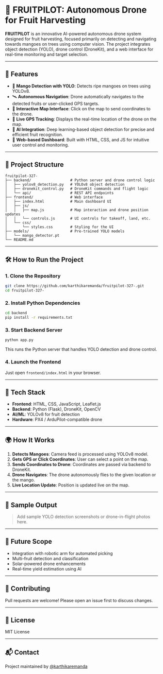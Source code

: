 # 🍈 FRUITPILOT: Autonomous Drone for Fruit Harvesting

**FRUITPILOT** is an innovative AI-powered autonomous drone system designed for fruit harvesting, focused primarily on detecting and navigating towards mangoes on trees using computer vision. The project integrates object detection (YOLO), drone control (DroneKit), and a web interface for real-time monitoring and target selection.

---

## 🚀 Features

- 🎯 **Mango Detection with YOLO**: Detects ripe mangoes on trees using YOLOv8.
- 🛰️ **Autonomous Navigation**: Drone automatically navigates to the detected fruits or user-clicked GPS targets.
- 🧭 **Interactive Map Interface**: Click on the map to send coordinates to the drone.
- 📍 **Live GPS Tracking**: Displays the real-time location of the drone on the map.
- 🧠 **AI Integration**: Deep learning-based object detection for precise and efficient fruit recognition.
- 📡 **Web-based Dashboard**: Built with HTML, CSS, and JS for intuitive user control and monitoring.

---

## 🧩 Project Structure

```
fruitpilot-327-
├── backend/                  # Python server and drone control logic
│   ├── yolov8_detection.py   # YOLOv8 object detection
│   ├── dronekit_control.py   # DroneKit commands and flight logic
│   └── api/                  # REST API endpoints
├── frontend/                 # Web interface
│   ├── index.html            # Main dashboard UI
│   ├── js/
│   │   ├── map.js            # Map interaction and drone position updates
│   │   └── controls.js       # UI controls for takeoff, land, etc.
│   └── css/
│       └── styles.css        # Styling for the UI
├── models/                   # Pre-trained YOLO models
│   └── mango_detector.pt
└── README.md
```

---

## 🛠️ How to Run the Project

### 1. Clone the Repository

```bash
git clone https://github.com/karthikaremanda/fruitpilot-327-.git
cd fruitpilot-327-
```

### 2. Install Python Dependencies

```bash
cd backend
pip install -r requirements.txt
```

### 3. Start Backend Server

```bash
python app.py
```

This runs the Python server that handles YOLO detection and drone control.

### 4. Launch the Frontend

Just open `frontend/index.html` in your browser.

---

## 🧪 Tech Stack

- **Frontend**: HTML, CSS, JavaScript, Leaflet.js
- **Backend**: Python (Flask), DroneKit, OpenCV
- **AI/ML**: YOLOv8 for fruit detection
- **Hardware**: PX4 / ArduPilot-compatible drone

---

## 🌍 How It Works

1. **Detects Mangoes**: Camera feed is processed using YOLOv8 model.
2. **Gets GPS or Click Coordinates**: User can select a point on the map.
3. **Sends Coordinates to Drone**: Coordinates are passed via backend to DroneKit.
4. **Drone Navigates**: The drone autonomously flies to the given location or the mango.
5. **Live Location Update**: Position is updated live on the map.

---

## 📸 Sample Output

> Add sample YOLO detection screenshots or drone-in-flight photos here.

---

## 🤖 Future Scope

- Integration with robotic arm for automated picking
- Multi-fruit detection and classification
- Solar-powered drone enhancements
- Real-time yield estimation using AI

---

## 🤝 Contributing

Pull requests are welcome! Please open an issue first to discuss changes.

---

## 📝 License

MIT License

---

## 📬 Contact

Project maintained by [@karthikaremanda](https://github.com/karthikaremanda)
